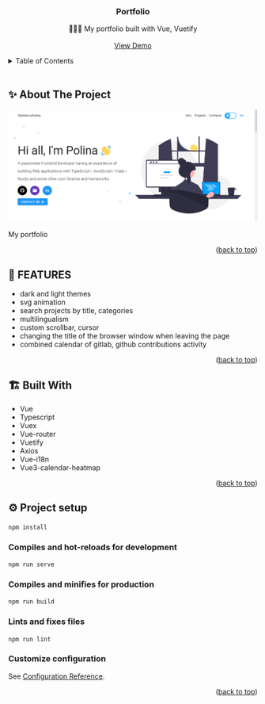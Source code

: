 <div id="top"></div>

<!-- PROJECT LOGO -->
<br />
<div align="center">
  <h3 align="center">Portfolio</h3>
  <p align="center">
    👩‍💻💎 My portfolio built with Vue, Vuetify
    <br />
    <br />
    <a href="https://oleinikovapolina.github.io/portfolio/dist/#/">View Demo</a>
  </p>
</div>


<!-- TABLE OF CONTENTS -->
<details>
  <summary>Table of Contents</summary>
  <ol>
    <li><a href="#about">About the project</a></li>
    <li><a href="#features">Features</a></li>
    <li><a href="#built-with">Built With</a></li>
    <li><a href="#project-setup">Project setup</a></li>
  </ol>
</details>

<br/>

<!-- ABOUT -->
<h2 id="about">✨ About The Project</h2>

![img.png](imagesReadme/img.png)

My portfolio

<p align="right">(<a href="#top">back to top</a>)</p>

<!-- FEATURES -->
<h2 id="features">🌟 FEATURES</h2>

* dark and light themes
* svg animation
* search projects by title, categories
* multilingualism
* custom scrollbar, cursor
* changing the title of the browser window when leaving the page
* combined calendar of gitlab, github contributions activity

<p align="right">(<a href="#top">back to top</a>)</p>

<!-- BUILT WITH -->
<h2 id="built-with">🏗️ Built With</h2>

* Vue
* Typescript
* Vuex
* Vue-router
* Vuetify
* Axios
* Vue-i18n
* Vue3-calendar-heatmap

<p align="right">(<a href="#top">back to top</a>)</p>

<!-- PROJECT SETUP -->
<h2 id="project-setup">⚙️ Project setup</h2>

```
npm install
```

### Compiles and hot-reloads for development

```
npm run serve
```

### Compiles and minifies for production

```
npm run build
```

### Lints and fixes files

```
npm run lint
```

### Customize configuration

See [Configuration Reference](https://cli.vuejs.org/config/).

<p align="right">(<a href="#top">back to top</a>)</p>
